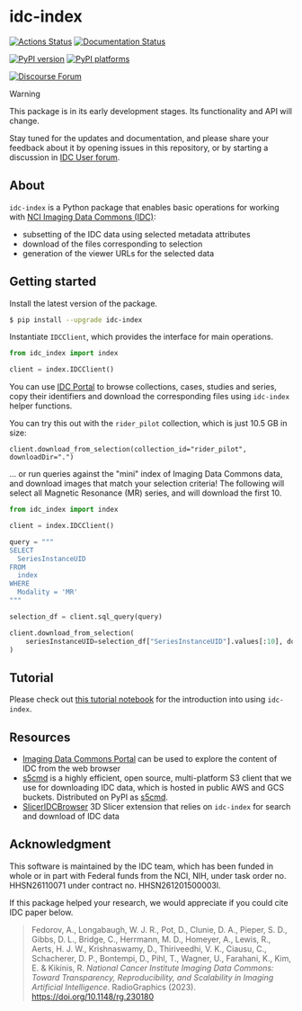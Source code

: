 # idc-index

[![Actions Status][actions-badge]][actions-link]
[![Documentation Status][rtd-badge]][rtd-link]

[![PyPI version][pypi-version]][pypi-link]
[![PyPI platforms][pypi-platforms]][pypi-link]

[![Discourse Forum][discourse-forum-badge]][discourse-forum-link]

> [!WARNING]
>
> This package is in its early development stages. Its functionality and API
> will change.
>
> Stay tuned for the updates and documentation, and please share your feedback
> about it by opening issues in this repository, or by starting a discussion in
> [IDC User forum](https://discourse.canceridc.dev/).

<!-- SPHINX-START -->

## About

`idc-index` is a Python package that enables basic operations for working with
[NCI Imaging Data Commons (IDC)](https://imaging.datacommons.cancer.gov):

- subsetting of the IDC data using selected metadata attributes
- download of the files corresponding to selection
- generation of the viewer URLs for the selected data

## Getting started

Install the latest version of the package.

```bash
$ pip install --upgrade idc-index
```

Instantiate `IDCClient`, which provides the interface for main operations.

```python
from idc_index import index

client = index.IDCClient()
```

You can use [IDC Portal](https://imaging.datacommons.cancer.gov/explore) to
browse collections, cases, studies and series, copy their identifiers and
download the corresponding files using `idc-index` helper functions.

You can try this out with the `rider_pilot` collection, which is just 10.5 GB in
size:

```
client.download_from_selection(collection_id="rider_pilot", downloadDir=".")
```

... or run queries against the "mini" index of Imaging Data Commons data, and
download images that match your selection criteria! The following will select
all Magnetic Resonance (MR) series, and will download the first 10.

```python
from idc_index import index

client = index.IDCClient()

query = """
SELECT
  SeriesInstanceUID
FROM
  index
WHERE
  Modality = 'MR'
"""

selection_df = client.sql_query(query)

client.download_from_selection(
    seriesInstanceUID=selection_df["SeriesInstanceUID"].values[:10], downloadDir="."
)
```

## Tutorial

Please check out
[this tutorial notebook](https://github.com/ImagingDataCommons/IDC-Tutorials/blob/master/notebooks/labs/idc_rsna2023.ipynb)
for the introduction into using `idc-index`.

## Resources

- [Imaging Data Commons Portal](https://imaging.datacommons.cancer.gov/) can be
  used to explore the content of IDC from the web browser
- [s5cmd](https://github.com/peak/s5cmd) is a highly efficient, open source,
  multi-platform S3 client that we use for downloading IDC data, which is hosted
  in public AWS and GCS buckets. Distributed on PyPI as
  [s5cmd](https://pypi.org/project/s5cmd/).
- [SlicerIDCBrowser](https://github.com/ImagingDataCommons/SlicerIDCBrowser) 3D
  Slicer extension that relies on `idc-index` for search and download of IDC
  data

## Acknowledgment

This software is maintained by the IDC team, which has been funded in whole or
in part with Federal funds from the NCI, NIH, under task order no. HHSN26110071
under contract no. HHSN261201500003l.

If this package helped your research, we would appreciate if you could cite IDC
paper below.

> Fedorov, A., Longabaugh, W. J. R., Pot, D., Clunie, D. A., Pieper, S. D.,
> Gibbs, D. L., Bridge, C., Herrmann, M. D., Homeyer, A., Lewis, R., Aerts, H.
> J. W., Krishnaswamy, D., Thiriveedhi, V. K., Ciausu, C., Schacherer, D. P.,
> Bontempi, D., Pihl, T., Wagner, U., Farahani, K., Kim, E. & Kikinis, R.
> _National Cancer Institute Imaging Data Commons: Toward Transparency,
> Reproducibility, and Scalability in Imaging Artificial Intelligence_.
> RadioGraphics (2023). https://doi.org/10.1148/rg.230180

<!-- prettier-ignore-start -->
[actions-badge]:            https://github.com/ImagingDataCommons/idc-index/workflows/CI/badge.svg
[actions-link]:             https://github.com/ImagingDataCommons/idc-index/actions
[discourse-forum-badge]: https://img.shields.io/discourse/https/discourse.canceridc.dev/status.svg
[discourse-forum-link]:  https://discourse.canceridc.dev/
[pypi-link]:                https://pypi.org/project/idc-index/
[pypi-platforms]:           https://img.shields.io/pypi/pyversions/idc-index
[pypi-version]:             https://img.shields.io/pypi/v/idc-index
[rtd-badge]:                https://readthedocs.org/projects/idc-index/badge/?version=latest
[rtd-link]:                 https://idc-index.readthedocs.io/en/latest/?badge=latest

<!-- prettier-ignore-end -->
